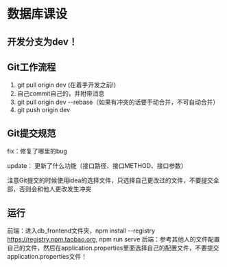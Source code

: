 # 数据库课设
## 开发分支为dev！


## Git工作流程

1. git pull origin dev (在着手开发之前!)
2. 自己commit自己的，并附带消息
3. git pull origin dev --rebase（如果有冲突的话要手动合并，不可自动合并）
4. git push origin dev



## Git提交规范

fix：修复了哪里的bug

update： 更新了什么功能（接口路径、接口METHOD、接口参数）

注意Git提交的时候使用idea的选择文件，只选择自己更改过的文件，不要提交全部，否则会和他人更改发生冲突


## 运行
前端：进入db_frontend文件夹，npm install --registry https://registry.npm.taobao.org, npm run serve
后端：参考其他人的文件配置自己的文件，然后在application.properties里面选择自己的配置文件，不要提交application.properties文件！

